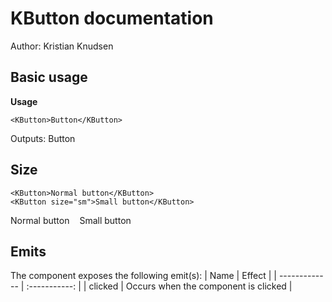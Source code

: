 <script setup>
    import { KButton } from '../../dist/knudsen-design.mjs';
</script>


# KButton documentation
Author: Kristian Knudsen

## Basic usage
**Usage**
```vue{4}
<KButton>Button</KButton>
```
Outputs: 
<KButton>Button</KButton>

## Size
```vue{4}
<KButton>Normal button</KButton>
<KButton size="sm">Small button</KButton>
```
<div style="gap: 1rem; display: flex;">
    <KButton>Normal button</KButton>
    <KButton size="sm">Small button</KButton>
</div>

## Emits
The component exposes the following emit(s):
| Name        |      Effect     | 
| ------------- | :-----------: |
| clicked      | Occurs when the component is clicked |
